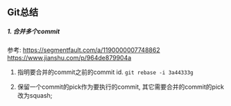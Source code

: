 ## Git总结

##### 1. 合并多个commit
参考: https://segmentfault.com/a/1190000007748862
     https://www.jianshu.com/p/964de879904a

1. 指明要合并的commit之前的commit id.
`git rebase -i 3a44333g`

2. 保留一个commit的pick作为要执行的commit, 其它需要合并的commit的pick改为squash;

